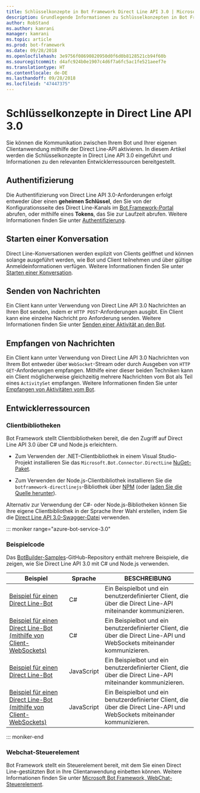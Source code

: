 ```yaml
---
title: Schlüsselkonzepte in Bot Framework Direct Line API 3.0 | Microsoft-Dokumentation
description: Grundlegende Informationen zu Schlüsselkonzepten in Bot Framework Direct Zeile API 3.0.
author: RobStand
ms.author: kamrani
manager: kamrani
ms.topic: article
ms.prod: bot-framework
ms.date: 09/28/2018
ms.openlocfilehash: 3e9756f08690820950d0f6d0b8128521cb94f60b
ms.sourcegitcommit: d4afc924b0e1907c4d6f7a6fc5ac1fe521aeef7e
ms.translationtype: HT
ms.contentlocale: de-DE
ms.lasthandoff: 09/28/2018
ms.locfileid: "47447375"
---
```

# <a name="key-concepts-in-direct-line-api-30"></a>Schlüsselkonzepte in Direct Line API 3.0

Sie können die Kommunikation zwischen Ihrem Bot und Ihrer eigenen Clientanwendung mithilfe der Direct Line-API aktivieren. In diesem Artikel werden die Schlüsselkonzepte in Direct Line API 3.0 eingeführt und Informationen zu den relevanten Entwicklerressourcen bereitgestellt.

## <a name="authentication"></a>Authentifizierung

Die Authentifizierung von Direct Line API 3.0-Anforderungen erfolgt entweder über einen **geheimen Schlüssel**, den Sie von der Konfigurationsseite des Direct Line-Kanals im <a href="https://dev.botframework.com/" target="_blank">Bot Framework-Portal</a> abrufen, oder mithilfe eines **Tokens**, das Sie zur Laufzeit abrufen. Weitere Informationen finden Sie unter [Authentifizierung](bot-framework-rest-direct-line-3-0-authentication.md).

## <a name="starting-a-conversation"></a>Starten einer Konversation

Direct Line-Konversationen werden explizit von Clients geöffnet und können solange ausgeführt werden, wie Bot und Client teilnehmen und über gültige Anmeldeinformationen verfügen. Weitere Informationen finden Sie unter [Starten einer Konversation](bot-framework-rest-direct-line-3-0-start-conversation.md).

## <a name="sending-messages"></a>Senden von Nachrichten

Ein Client kann unter Verwendung von Direct Line API 3.0 Nachrichten an Ihren Bot senden, indem er `HTTP POST`-Anforderungen ausgibt. Ein Client kann eine einzelne Nachricht pro Anforderung senden. Weitere Informationen finden Sie unter [Senden einer Aktivität an den Bot](bot-framework-rest-direct-line-3-0-send-activity.md).

## <a name="receiving-messages"></a>Empfangen von Nachrichten

Ein Client kann unter Verwendung von Direct Line API 3.0 Nachrichten von Ihrem Bot entweder über `WebSocket`-Stream oder durch Ausgeben von `HTTP GET`-Anforderungen empfangen. Mithilfe einer dieser beiden Techniken kann ein Client möglicherweise gleichzeitig mehrere Nachrichten vom Bot als Teil eines `ActivitySet` empfangen. Weitere Informationen finden Sie unter [Empfangen von Aktivitäten vom Bot](bot-framework-rest-direct-line-3-0-receive-activities.md).

## <a name="developer-resources"></a>Entwicklerressourcen

### <a name="client-libraries"></a>Clientbibliotheken

Bot Framework stellt Clientbibliotheken bereit, die den Zugriff auf Direct Line API 3.0 über C# und Node.js erleichtern. 

- Zum Verwenden der .NET-Clientbibliothek in einem Visual Studio-Projekt installieren Sie das `Microsoft.Bot.Connector.DirectLine` <a href="https://www.nuget.org/packages/Microsoft.Bot.Connector.DirectLine" target="_blank">NuGet-Paket</a>. 

- Zum Verwenden der Node.js-Clientbibliothek installieren Sie die `botframework-directlinejs`-Bibliothek über <a href="https://www.npmjs.com/package/botframework-directlinejs" target="_blank">NPM</a> (oder <a href="https://github.com/Microsoft/BotFramework-DirectLineJS" target="_blank">laden Sie die Quelle herunter</a>).

Alternativ zur Verwendung der C#- oder Node.js-Bibliotheken können Sie Ihre eigene Clientbibliothek in der Sprache Ihrer Wahl erstellen, indem Sie die <a href="https://docs.botframework.com/en-us/restapi/directline3/swagger.json" target="_blank">Direct Line API 3.0-Swagger-Datei</a> verwenden.

::: moniker range="azure-bot-service-3.0"

### <a name="sample-code"></a>Beispielcode

Das <a href="https://github.com/Microsoft/BotBuilder-Samples/tree/v3-sdk-samples" target="_blank">BotBuilder-Samples</a>-GitHub-Repository enthält mehrere Beispiele, die zeigen, wie Sie Direct Line API 3.0 mit C# und Node.js verwenden.

| Beispiel | Sprache | BESCHREIBUNG |
|----|----|----|
| <a href="https://github.com/Microsoft/BotBuilder-Samples/tree/v3-sdk-samples/CSharp/core-DirectLine" target="_blank">Beispiel für einen Direct Line-Bot</a> | C# | Ein Beispielbot und ein benutzerdefinierter Client, die über die Direct Line-API miteinander kommunizieren. |
| <a href="https://github.com/Microsoft/BotBuilder-Samples/tree/v3-sdk-samples/CSharp/core-DirectLineWebSockets" target="_blank">Beispiel für einen Direct Line-Bot (mithilfe von Client-WebSockets)</a> | C# | Ein Beispielbot und ein benutzerdefinierter Client, die über die Direct Line-API und WebSockets miteinander kommunizieren. |
| <a href="https://github.com/Microsoft/BotBuilder-Samples/tree/v3-sdk-samples/Node/core-DirectLine" target="_blank">Beispiel für einen Direct Line-Bot</a> | JavaScript | Ein Beispielbot und ein benutzerdefinierter Client, die über die Direct Line-API miteinander kommunizieren. |
| <a href="https://github.com/Microsoft/BotBuilder-Samples/tree/v3-sdk-samples/Node/core-DirectLineWebSockets" target="_blank">Beispiel für einen Direct Line-Bot (mithilfe von Client-WebSockets)</a> | JavaScript | Ein Beispielbot und ein benutzerdefinierter Client, die über die Direct Line-API und WebSockets miteinander kommunizieren. |

::: moniker-end

### <a name="web-chat-control"></a>Webchat-Steuerelement 

Bot Framework stellt ein Steuerelement bereit, mit dem Sie einen Direct Line-gestützten Bot in Ihre Clientanwendung einbetten können. Weitere Informationen finden Sie unter <a href="https://github.com/Microsoft/BotFramework-WebChat" target="_blank">Microsoft Bot Framework, WebChat-Steuerelement</a>.
